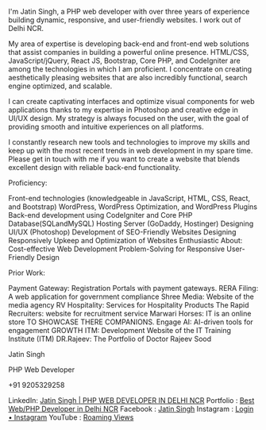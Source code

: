 I'm Jatin Singh, a PHP web developer with over three years of experience building dynamic, responsive, and user-friendly websites. I work out of Delhi NCR.

My area of expertise is developing back-end and front-end web solutions that assist companies in building a powerful online presence. HTML/CSS, JavaScript/jQuery, React JS, Bootstrap, Core PHP, and CodeIgniter are among the technologies in which I am proficient. I concentrate on creating aesthetically pleasing websites that are also incredibly functional, search engine optimized, and scalable.

I can create captivating interfaces and optimize visual components for web applications thanks to my expertise in Photoshop and creative edge in UI/UX design. My strategy is always focused on the user, with the goal of providing smooth and intuitive experiences on all platforms.

I constantly research new tools and technologies to improve my skills and keep up with the most recent trends in web development in my spare time. Please get in touch with me if you want to create a website that blends excellent design with reliable back-end functionality.

Proficiency:

Front-end technologies (knowledgeable in JavaScript, HTML, CSS, React, and Bootstrap)
WordPress, WordPress Optimization, and WordPress Plugins
Back-end development using CodeIgniter and Core PHP
Database(SQLandMySQL)
Hosting Server (GoDaddy, Hostinger)
Designing UI/UX (Photoshop)
Development of SEO-Friendly Websites
Designing Responsively
Upkeep and Optimization of Websites
Enthusiastic About: Cost-effective Web Development
Problem-Solving for Responsive User-Friendly Design


Prior Work:

Payment Gateway: Registration Portals with payment gateways.
RERA Filing: A web application for government compliance
Shree Media: Website of the media agency 
RV Hospitality: Services for Hospitality Products
The Rapid Recruiters: website for recruitment service
Marwari Horses: IT is an online store TO SHOWCASE THERE COMPANIONS.
Engage AI: AI-driven tools for engagement
GROWTH ITM: Development Website of the IT Training Institute (ITM)
DR.Rajeev: The Portfolio of Doctor Rajeev Sood

Jatin Singh

PHP Web Developer

+91 9205329258

LinkedIn: [Jatin Singh | PHP WEB DEVELOPER IN DELHI NCR](https://www.youtube.com%2F@www.youtube.com/@roaming_views)
Portfolio : [Best Web/PHP Developer in Delhi NCR](https://singhjatin08.github.io/developerJatin/)
Facebook : [Jatin Singh](https://www.facebook.com/singhjatin08)
Instagram : [Login • Instagram](https://www.instagram.com/roaming_views_official/)
YouTube : [Roaming Views](https://www.youtube.com%2F@www.youtube.com/@roaming_views)

<!---
singhjatin08/singhjatin08 is a ✨ special ✨ repository because its `README.md` (this file) appears on your GitHub profile.
You can click the Preview link to take a look at your changes.
--->
